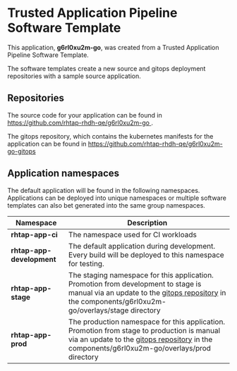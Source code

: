 # Trusted Application Pipeline Software Template

This application, **g6rl0xu2m-go**, was created from a Trusted Application Pipeline Software Template.

The software templates create a new source and gitops deployment repositories with a sample source application. 

## Repositories

The source code for your application can be found in [https://github.com/rhtap-rhdh-qe/g6rl0xu2m-go ](https://github.com/rhtap-rhdh-qe/g6rl0xu2m-go ).
 
The gitops repository, which contains the kubernetes manifests for the application can be found in 
[https://github.com/rhtap-rhdh-qe/g6rl0xu2m-go-gitops ](https://github.com/rhtap-rhdh-qe/g6rl0xu2m-go-gitops ) 

## Application namespaces 

The default application will be found in the following namespaces. Applications can be deployed into unique namespaces or multiple software templates can also bet generated into the same group namespaces.  

|  Namespace   |  Description   |  
| -------- | -------- |
| **rhtap-app-ci** | The namespace used for CI workloads |
| **rhtap-app-development** | The default application during development. Every build will be deployed to this namespace for testing. |
| **rhtap-app-stage** | The staging namespace for this application. Promotion from development to stage is manual via an update to the [gitops repository](https://github.com/rhtap-rhdh-qe/g6rl0xu2m-go-gitops ) in the components/g6rl0xu2m-go/overlays/stage directory |
| **rhtap-app-prod** | The production namespace for this application. Promotion from stage to production is manual via an update to the [gitops repository](https://github.com/rhtap-rhdh-qe/g6rl0xu2m-go-gitops ) in the components/g6rl0xu2m-go/overlays/prod directory |